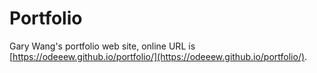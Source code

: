 # Portfolio
Gary Wang's portfolio web site, online URL is [https://odeeew.github.io/portfolio/](https://odeeew.github.io/portfolio/).
